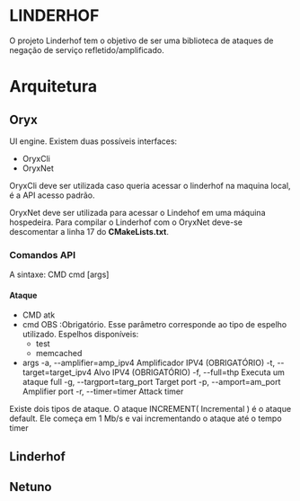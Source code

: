 # LINDERHOF  
  
O projeto Linderhof tem o objetivo de ser uma biblioteca de ataques de negação de serviço refletido/amplificado.  
  
  
# Arquitetura

## Oryx
UI engine.
Existem duas possíveis interfaces:

 - OryxCli
 - OryxNet

OryxCli deve ser utilizada caso queria acessar o linderhof na maquina local, é a API acesso padrão. 

OryxNet deve ser utilizada para acessar o Lindehof em uma máquina hospedeira. Para compilar o Linderhof com o OryxNet deve-se descomentar a linha 17 do **CMakeLists.txt**.

### Comandos API
A sintaxe:
CMD cmd [args]

#### Ataque
- CMD 
atk
- cmd
OBS :Obrigatório. Esse parâmetro corresponde ao tipo de espelho utilizado. 
Espelhos disponíveis:
	- test 	
	- memcached
- args
   -a, --amplifier=amp_ipv4   Amplificador IPV4 (OBRIGATÓRIO)
   -t, --target=target_ipv4   Alvo IPV4 (OBRIGATÓRIO)
  -f, --full=thp Executa um ataque full
  -g, --targport=targ_port   Target port
  -p, --amport=am_port       Amplifier port
  -r, --timer=timer          Attack timer

Existe dois tipos de ataque. O ataque INCREMENT( Incremental ) é o ataque default. Ele começa em 1 Mb/s e vai incrementando o ataque até o tempo timer
  





## Linderhof

## Netuno
<!--stackedit_data:
eyJoaXN0b3J5IjpbMTU5MjU0MDIxNCwtMTQ3NTU5NTY2NywtND
A5MjYzNjQ2LDE3MDQ3MTE4MTQsNzE2MjYzOTQ4LC0xNzA3MzQ1
NTM0LDUyMjAxMzgyOCwtOTkzMjI0NTg2XX0=
-->